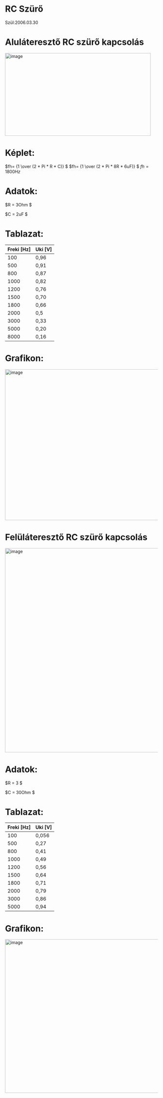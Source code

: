# RC Szürő
Szül:2006.03.30

# Aluláteresztő RC szürő kapcsolás

<img width="480" height="272" alt="image" src="https://github.com/user-attachments/assets/35ae3212-3224-4dea-b95a-c6817170ee71" />

# Képlet: 

$fh= {1 \over (2 * Pi * R * C)} $
$fh= {1 \over (2 * Pi * 8R * 6uF)} $
$fh=1800Hz$

# Adatok:

$R = 3Ohm  $

$C = 2uF $

# Tablazat:
| Freki [Hz] | Uki [V] |
|------------| --------|
|    100     | 0,96    |
|    500     | 0,91    |
|    800     | 0,87    |
|    1000    | 0,82    |
|    1200    | 0,76    |
|    1500    | 0,70    |
|    1800    | 0,66    |
|    2000    | 0,5     |
|    3000    | 0,33    |
|    5000    | 0,20    |
|    8000    | 0,16    |

# Grafikon:
<img width="773" height="496" alt="image" src="https://github.com/user-attachments/assets/037d5ab7-88a2-496f-9e73-ec6adcc16fa9" />

# Felüláteresztő RC szürő kapcsolás
<img width="1028" height="671" alt="image" src="https://github.com/user-attachments/assets/f094311d-aa21-4001-a7ca-33384a39ba39" />

# Adatok:

$R = 3 $

$C = 30Ohm $

# Tablazat:
| Freki [Hz] | Uki [V] |
|------------| --------|
|    100     | 0,056   |
|    500     | 0,27   |
|    800     | 0,41    |
|    1000    | 0,49    |
|    1200    | 0,56    |
|    1500    | 0,64   |
|    1800    | 0,71    |
|    2000    | 0,79     |
|    3000    | 0,86    |
|    5000    | 0,94   |

# Grafikon:
<img width="781" height="505" alt="image" src="https://github.com/user-attachments/assets/dcea2cd1-d211-4a98-b006-fdc08527520a" />





